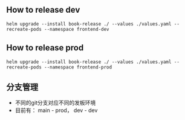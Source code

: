 ## How to release dev

```shell
helm upgrade --install book-release ./ --values ./values.yaml --recreate-pods --namespace frontend-dev
```

## How to release prod

```shell
helm upgrade --install book-release ./ --values ./values.yaml --recreate-pods --namespace frontend-prod
```


## 分支管理
- 不同的git分支对应不同的发板环境
- 目前有： main  -  prod，   dev  -  dev
